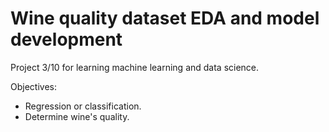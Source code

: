 # Wine quality dataset EDA and model development

Project 3/10 for learning machine learning and data science.

Objectives:

- Regression or classification.
- Determine wine's quality.
